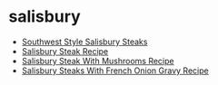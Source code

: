 # salisbury

 * [Southwest Style Salisbury Steaks](index/s/southwest-style-salisbury-steaks-102181.json)
 * [Salisbury Steak Recipe](index/s/salisbury-steak-recipe.json)
 * [Salisbury Steak With Mushrooms Recipe](index/s/salisbury-steak-with-mushrooms-recipe.json)
 * [Salisbury Steaks With French Onion Gravy Recipe](index/s/salisbury-steaks-with-french-onion-gravy-recipe.json)
